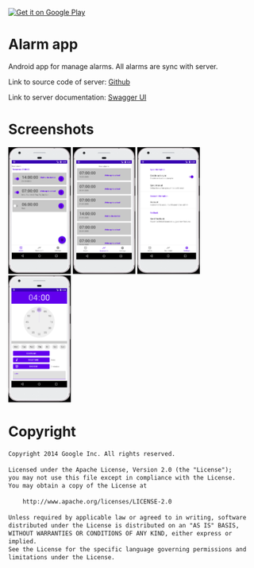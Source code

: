 <a href="https://play.google.com/store/apps/details?id=com.devcivil.alarm_app"><img alt="Get it on Google Play" src="https://play.google.com/intl/en_us/badges/images/generic/en-play-badge.png" height=60px /></a>

# Alarm app
Android app for manage alarms. All alarms are sync with server.

Link to source code of server: [Github](https://github.com/Kamil-IT/alarm-api)

Link to server documentation: [Swagger UI](http://alarmrestapi.eu-central-1.elasticbeanstalk.com/swagger-ui)

# Screenshots
<img src="images/image-1.png" width="25%" />
<img src="images/image-2.png" width="25%" />
<img src="images/image-3.png" width="25%" />
<img src="images/image-4.png" width="25%" />

# Copyright

    Copyright 2014 Google Inc. All rights reserved.

    Licensed under the Apache License, Version 2.0 (the "License");
    you may not use this file except in compliance with the License.
    You may obtain a copy of the License at

        http://www.apache.org/licenses/LICENSE-2.0

    Unless required by applicable law or agreed to in writing, software
    distributed under the License is distributed on an "AS IS" BASIS,
    WITHOUT WARRANTIES OR CONDITIONS OF ANY KIND, either express or implied.
    See the License for the specific language governing permissions and
    limitations under the License.
